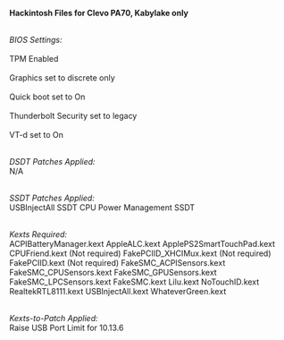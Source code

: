 **Hackintosh Files for Clevo PA70, Kabylake only**

<br>*BIOS Settings:*</br>
<br>TPM Enabled</br>
<br>Graphics set to discrete only</br>
<br>Quick boot set to On</br>
<br>Thunderbolt Security set to legacy</br>
<br>VT-d set to On</br>

<br>*DSDT Patches Applied:*</br>
N/A

<br>*SSDT Patches Applied:*</br>
USBInjectAll SSDT
CPU Power Management SSDT

<br>*Kexts Required:*</br>
ACPIBatteryManager.kext
AppleALC.kext
ApplePS2SmartTouchPad.kext
CPUFriend.kext (Not required)
FakePCIID_XHCIMux.kext (Not required)
FakePCIID.kext (Not required)
FakeSMC_ACPISensors.kext
FakeSMC_CPUSensors.kext
FakeSMC_GPUSensors.kext
FakeSMC_LPCSensors.kext
FakeSMC.kext
Lilu.kext
NoTouchID.kext
RealtekRTL8111.kext
USBInjectAll.kext
WhateverGreen.kext

<br>*Kexts-to-Patch Applied:*</br>
Raise USB Port Limit for 10.13.6
